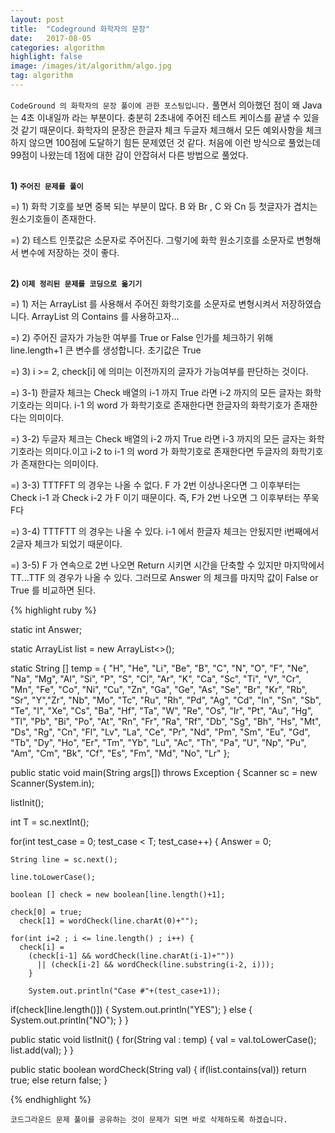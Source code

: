 ```yaml
---
layout: post
title:  "Codeground 화학자의 문장"
date:   2017-08-05
categories: algorithm
highlight: false
image: /images/it/algorithm/algo.jpg
tag: algorithm
---
```


 `CodeGround 의 화학자의 문장 풀이에 관한 포스팅입니다.` 풀면서 의아했던 점이 왜 Java 는 4초 이내일까 라는 부분이다. 충분히 2초내에 주어진 테스트 케이스를 끝낼 수 있을 것 같기 때문이다. 화학자의 문장은 한글자 체크 두글자 체크해서 모든 예외사항을 체크하지 않으면 100점에 도달하기 힘든 문제였던 것 같다. 처음에 이런 방식으로 풀었는데 99점이 나왔는데 1점에 대한 감이 안잡혀서 다른 방법으로 풀었다.

<br><b>1) `주어진 문제를 풀이`</b><br>
<p>=) 1) 화학 기호를 보면 중복 되는 부분이 많다. B 와 Br , C 와 Cn 등 첫글자가 겹치는 원소기호들이 존재한다.</p>
<p>=) 2) 테스트 인풋값은 소문자로 주어진다. 그렇기에 화학 원소기호를 소문자로 변형해서 변수에 저장하는 것이 좋다.</p>

<br><b>2) `이제 정리된 문제를 코딩으로 옮기기`</b><br>
<p>=) 1) 저는 ArrayList 를 사용해서 주어진 화학기호를 소문자로 변형시켜서 저장하였습니다. ArrayList 의 Contains 를 사용하고자...</p>
<p>=) 2) 주어진 글자가 가능한 여부를 True or False 인가를 체크하기 위해 line.length+1 큰 변수를 생성합니다. 초기값은 True</p>
<p>=) 3) i >= 2, check[i] 에 의미는 이전까지의 글자가 가능여부를 판단하는 것이다.
<p>=) 3-1) 한글자 체크는 Check 배열의 i-1 까지 True 라면 i-2 까지의 모든 글자는 화학기호라는 의미다. i-1 의 word 가 화학기호로 존재한다면 한글자의 화학기호가 존재한다는 의미이다.</p>
<p>=) 3-2) 두글자 체크는 Check 배열의 i-2 까지 True 라면 i-3 까지의 모든 글자는 화학기호라는 의미다.이고 i-2 to i-1 의 word 가 화학기호로 존재한다면 두글자의 화학기호가 존재한다는 의미이다.</p>
<p>=) 3-3) TTTFFT 의 경우는 나올 수 없다. F 가 2번 이상나온다면 그 이후부터는 Check i-1 과 Check i-2 가 F 이기 때문이다. 즉, F가 2번 나오면 그 이후부터는 쭈욱 F다</p>
<p>=) 3-4) TTTFTT 의 경우는 나올 수 있다. i-1 에서 한글자 체크는 안됬지만 i번째에서 2글자 체크가 되었기 때문이다. </p>
<p>=) 3-5) F 가 연속으로 2번 나오면 Return 시키면 시간을 단축할 수 있지만 마지막에서 TT...TTF 의 경우가 나올 수 있다. 그러므로 Answer 의 체크를 마지막 값이 False or True 를 비교하면 된다.</p>

{% highlight ruby %}

static int Answer;

static ArrayList<String> list = new ArrayList<>();

static String [] temp = {
  "H", "He", "Li", "Be", "B", "C", "N", "O", "F", "Ne", "Na", "Mg", "Al",
  "Si", "P", "S", "Cl", "Ar", "K", "Ca", "Sc", "Ti", "V", "Cr", "Mn", "Fe",
  "Co", "Ni", "Cu", "Zn", "Ga", "Ge", "As", "Se", "Br", "Kr", "Rb", "Sr",
  "Y","Zr", "Nb", "Mo", "Tc", "Ru", "Rh", "Pd", "Ag", "Cd", "In", "Sn", "Sb",
  "Te", "I", "Xe", "Cs", "Ba", "Hf", "Ta", "W", "Re", "Os", "Ir", "Pt", "Au",
  "Hg", "Tl", "Pb", "Bi", "Po", "At", "Rn", "Fr", "Ra", "Rf", "Db", "Sg",
  "Bh", "Hs", "Mt", "Ds", "Rg", "Cn", "Fl", "Lv", "La", "Ce", "Pr", "Nd",
  "Pm", "Sm", "Eu", "Gd", "Tb", "Dy", "Ho", "Er", "Tm", "Yb", "Lu", "Ac",
  "Th", "Pa", "U", "Np", "Pu", "Am", "Cm", "Bk", "Cf", "Es", "Fm", "Md",
  "No", "Lr"
};

public static void main(String args[]) throws Exception	{
  Scanner sc = new Scanner(System.in);

  listInit();

  int T = sc.nextInt();

  for(int test_case = 0; test_case < T; test_case++) {
    Answer = 0;

    String line = sc.next();

    line.toLowerCase();

    boolean [] check = new boolean[line.length()+1];

    check[0] = true;
	  check[1] = wordCheck(line.charAt(0)+"");

    for(int i=2 ; i <= line.length() ; i++) {
      check[i] =
        (check[i-1] && wordCheck(line.charAt(i-1)+""))
          || (check[i-2] && wordCheck(line.substring(i-2, i)));
        }

        System.out.println("Case #"+(test_case+1));

  if(check[line.length()]) {
  System.out.println("YES");
  } else {
    System.out.println("NO");
  }
}

public static void listInit() {
  for(String val : temp) {
    val = val.toLowerCase();
    list.add(val);
  }
}

public static boolean wordCheck(String val) {
  if(list.contains(val)) return true;
  else return false;
}

{% endhighlight %}

`코드그라운드 문제 풀이를 공유하는 것이 문제가 되면 바로 삭제하도록 하겠습니다.`
